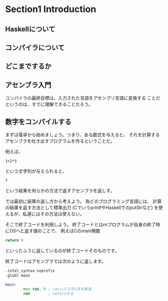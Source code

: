 # Section1 Introduction

## Haskellについて

## コンパイラについて

## どこまでするか

## アセンブラ入門

コンパイラの最終目標は、入力された言語をアセンブリ言語に変換する
ことだというのは、すでに理解できることだろう。

## 数字をコンパイルする

まずは電卓から始めましょう。つまり、ある数式を与えると、
それを計算するアセンブラを吐き出すプログラムを作るということだ。

例えば、
```text
1+2*3
```
という文字列が与えられると、
```text
7
```
という結果を何らかの方法で返すアセンブラを返しす。

では最初に結果の返し方から考えよう。
殆どのプログラミング言語には、
計算の結果を返す方法として標準出力
(CでいうprintfやHaskellでのputStrなど)
を使えるが、私達にはその方法は使えない。

そこで終了コードを利用しよう。
終了コードとはｍプログラムが自身の終了時にOSへと返す値のことで、
例えばCのmain関数
```c
return 0
```
といったふうに返しているのが終了コードそのものです。

終了コードはアセンブラでは次のように返します。

```asm
.intel_syntax noprefix
.globl main

main:
        mov rax, 0 ; raxレジスタに0を転送
        ret        ; returnする
```


